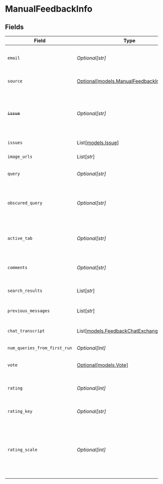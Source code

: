 # ManualFeedbackInfo


## Fields

| Field                                                                                                                                                                                                                                                                                           | Type                                                                                                                                                                                                                                                                                            | Required                                                                                                                                                                                                                                                                                        | Description                                                                                                                                                                                                                                                                                     |
| ----------------------------------------------------------------------------------------------------------------------------------------------------------------------------------------------------------------------------------------------------------------------------------------------- | ----------------------------------------------------------------------------------------------------------------------------------------------------------------------------------------------------------------------------------------------------------------------------------------------- | ----------------------------------------------------------------------------------------------------------------------------------------------------------------------------------------------------------------------------------------------------------------------------------------------- | ----------------------------------------------------------------------------------------------------------------------------------------------------------------------------------------------------------------------------------------------------------------------------------------------- |
| `email`                                                                                                                                                                                                                                                                                         | *Optional[str]*                                                                                                                                                                                                                                                                                 | :heavy_minus_sign:                                                                                                                                                                                                                                                                              | The email address of the user who submitted the Feedback.event.MANUAL_FEEDBACK event.                                                                                                                                                                                                           |
| `source`                                                                                                                                                                                                                                                                                        | [Optional[models.ManualFeedbackInfoSource]](../models/manualfeedbackinfosource.md)                                                                                                                                                                                                              | :heavy_minus_sign:                                                                                                                                                                                                                                                                              | The source associated with the Feedback.event.MANUAL_FEEDBACK event.                                                                                                                                                                                                                            |
| ~~`issue`~~                                                                                                                                                                                                                                                                                     | *Optional[str]*                                                                                                                                                                                                                                                                                 | :heavy_minus_sign:                                                                                                                                                                                                                                                                              | : warning: ** DEPRECATED **: This will be removed in a future release, please migrate away from it as soon as possible.<br/><br/>The issue the user indicated in the feedback.                                                                                                                  |
| `issues`                                                                                                                                                                                                                                                                                        | List[[models.Issue](../models/issue.md)]                                                                                                                                                                                                                                                        | :heavy_minus_sign:                                                                                                                                                                                                                                                                              | The issue(s) the user indicated in the feedback.                                                                                                                                                                                                                                                |
| `image_urls`                                                                                                                                                                                                                                                                                    | List[*str*]                                                                                                                                                                                                                                                                                     | :heavy_minus_sign:                                                                                                                                                                                                                                                                              | URLs of images uploaded by user when providing feedback                                                                                                                                                                                                                                         |
| `query`                                                                                                                                                                                                                                                                                         | *Optional[str]*                                                                                                                                                                                                                                                                                 | :heavy_minus_sign:                                                                                                                                                                                                                                                                              | The query associated with the Feedback.event.MANUAL_FEEDBACK event.                                                                                                                                                                                                                             |
| `obscured_query`                                                                                                                                                                                                                                                                                | *Optional[str]*                                                                                                                                                                                                                                                                                 | :heavy_minus_sign:                                                                                                                                                                                                                                                                              | The query associated with the Feedback.event.MANUAL_FEEDBACK event, but obscured such that the vowels are replaced with special characters. For search feedback events only.                                                                                                                    |
| `active_tab`                                                                                                                                                                                                                                                                                    | *Optional[str]*                                                                                                                                                                                                                                                                                 | :heavy_minus_sign:                                                                                                                                                                                                                                                                              | Which tabs the user had chosen at the time of the Feedback.event.MANUAL_FEEDBACK event. For search feedback events only.                                                                                                                                                                        |
| `comments`                                                                                                                                                                                                                                                                                      | *Optional[str]*                                                                                                                                                                                                                                                                                 | :heavy_minus_sign:                                                                                                                                                                                                                                                                              | The comments users can optionally add to the Feedback.event.MANUAL_FEEDBACK events.                                                                                                                                                                                                             |
| `search_results`                                                                                                                                                                                                                                                                                | List[*str*]                                                                                                                                                                                                                                                                                     | :heavy_minus_sign:                                                                                                                                                                                                                                                                              | The array of search result Glean Document IDs, ordered by top to bottom result.                                                                                                                                                                                                                 |
| `previous_messages`                                                                                                                                                                                                                                                                             | List[*str*]                                                                                                                                                                                                                                                                                     | :heavy_minus_sign:                                                                                                                                                                                                                                                                              | The array of previous messages in a chat session, ordered by oldest to newest.                                                                                                                                                                                                                  |
| `chat_transcript`                                                                                                                                                                                                                                                                               | List[[models.FeedbackChatExchange](../models/feedbackchatexchange.md)]                                                                                                                                                                                                                          | :heavy_minus_sign:                                                                                                                                                                                                                                                                              | Array of previous request/response exchanges, ordered by oldest to newest.                                                                                                                                                                                                                      |
| `num_queries_from_first_run`                                                                                                                                                                                                                                                                    | *Optional[int]*                                                                                                                                                                                                                                                                                 | :heavy_minus_sign:                                                                                                                                                                                                                                                                              | How many times this query has been run in the past.                                                                                                                                                                                                                                             |
| `vote`                                                                                                                                                                                                                                                                                          | [Optional[models.Vote]](../models/vote.md)                                                                                                                                                                                                                                                      | :heavy_minus_sign:                                                                                                                                                                                                                                                                              | The vote associated with the Feedback.event.MANUAL_FEEDBACK event.                                                                                                                                                                                                                              |
| `rating`                                                                                                                                                                                                                                                                                        | *Optional[int]*                                                                                                                                                                                                                                                                                 | :heavy_minus_sign:                                                                                                                                                                                                                                                                              | A rating associated with the user feedback. The value will be between one and the maximum given by ratingScale, inclusive.                                                                                                                                                                      |
| `rating_key`                                                                                                                                                                                                                                                                                    | *Optional[str]*                                                                                                                                                                                                                                                                                 | :heavy_minus_sign:                                                                                                                                                                                                                                                                              | A description of the rating that contextualizes how it appeared to the user, e.g. "satisfied".                                                                                                                                                                                                  |
| `rating_scale`                                                                                                                                                                                                                                                                                  | *Optional[int]*                                                                                                                                                                                                                                                                                 | :heavy_minus_sign:                                                                                                                                                                                                                                                                              | The scale of comparison for a rating associated with the feedback. Rating values start from one and go up to the maximum specified by ratingScale. For example, a five-option satisfaction rating will have a ratingScale of 5 and a thumbs-up/thumbs-down rating will have a ratingScale of 2. |